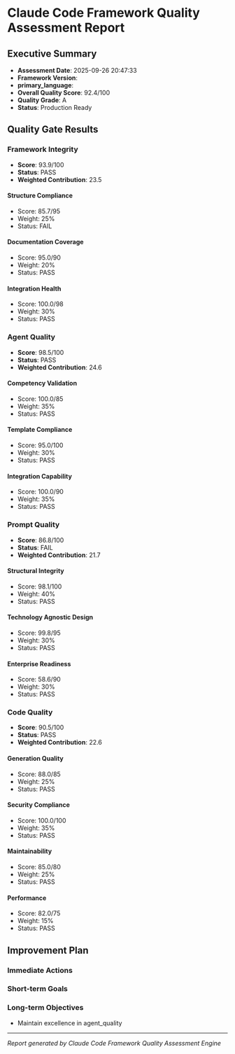 # Claude Code Framework Quality Assessment Report

## Executive Summary
- **Assessment Date**: 2025-09-26 20:47:33
- **Framework Version**: 
- **primary_language**: 
- **Overall Quality Score**: 92.4/100
- **Quality Grade**: A
- **Status**: Production Ready

## Quality Gate Results

### Framework Integrity
- **Score**: 93.9/100
- **Status**: PASS
- **Weighted Contribution**: 23.5

#### Structure Compliance
- Score: 85.7/95
- Weight: 25%
- Status: FAIL

#### Documentation Coverage
- Score: 95.0/90
- Weight: 20%
- Status: PASS

#### Integration Health
- Score: 100.0/98
- Weight: 30%
- Status: PASS

### Agent Quality
- **Score**: 98.5/100
- **Status**: PASS
- **Weighted Contribution**: 24.6

#### Competency Validation
- Score: 100.0/85
- Weight: 35%
- Status: PASS

#### Template Compliance
- Score: 95.0/100
- Weight: 30%
- Status: PASS

#### Integration Capability
- Score: 100.0/90
- Weight: 35%
- Status: PASS

### Prompt Quality
- **Score**: 86.8/100
- **Status**: FAIL
- **Weighted Contribution**: 21.7

#### Structural Integrity
- Score: 98.1/100
- Weight: 40%
- Status: PASS

#### Technology Agnostic Design
- Score: 99.8/95
- Weight: 30%
- Status: PASS

#### Enterprise Readiness
- Score: 58.6/90
- Weight: 30%
- Status: PASS

### Code Quality
- **Score**: 90.5/100
- **Status**: PASS
- **Weighted Contribution**: 22.6

#### Generation Quality
- Score: 88.0/85
- Weight: 25%
- Status: PASS

#### Security Compliance
- Score: 100.0/100
- Weight: 35%
- Status: PASS

#### Maintainability
- Score: 85.0/80
- Weight: 25%
- Status: PASS

#### Performance
- Score: 82.0/75
- Weight: 15%
- Status: PASS

## Improvement Plan

### Immediate Actions

### Short-term Goals

### Long-term Objectives
- Maintain excellence in agent_quality

---
*Report generated by Claude Code Framework Quality Assessment Engine*
